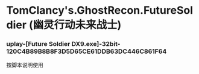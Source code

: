 # TomClancy's.GhostRecon.FutureSoldier (幽灵行动未来战士)

### uplay-[Future Soldier DX9.exe]-32bit-120C4B89B8B8F3D5D65CE61DDB63DC446C861F64
按脚本说明使用